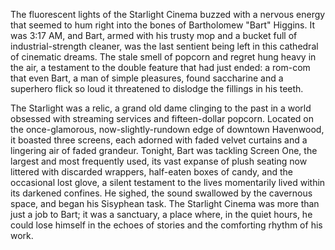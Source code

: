 The fluorescent lights of the Starlight Cinema buzzed with a nervous energy that seemed to hum right into the bones of Bartholomew "Bart" Higgins. It was 3:17 AM, and Bart, armed with his trusty mop and a bucket full of industrial-strength cleaner, was the last sentient being left in this cathedral of cinematic dreams. The stale smell of popcorn and regret hung heavy in the air, a testament to the double feature that had just ended: a rom-com that even Bart, a man of simple pleasures, found saccharine and a superhero flick so loud it threatened to dislodge the fillings in his teeth.

The Starlight was a relic, a grand old dame clinging to the past in a world obsessed with streaming services and fifteen-dollar popcorn. Located on the once-glamorous, now-slightly-rundown edge of downtown Havenwood, it boasted three screens, each adorned with faded velvet curtains and a lingering air of faded grandeur. Tonight, Bart was tackling Screen One, the largest and most frequently used, its vast expanse of plush seating now littered with discarded wrappers, half-eaten boxes of candy, and the occasional lost glove, a silent testament to the lives momentarily lived within its darkened confines. He sighed, the sound swallowed by the cavernous space, and began his Sisyphean task. The Starlight Cinema was more than just a job to Bart; it was a sanctuary, a place where, in the quiet hours, he could lose himself in the echoes of stories and the comforting rhythm of his work.
